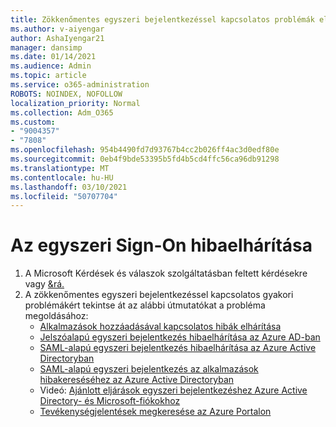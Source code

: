 ```yaml
---
title: Zökkenőmentes egyszeri bejelentkezéssel kapcsolatos problémák elhárítása
ms.author: v-aiyengar
author: AshaIyengar21
manager: dansimp
ms.date: 01/14/2021
ms.audience: Admin
ms.topic: article
ms.service: o365-administration
ROBOTS: NOINDEX, NOFOLLOW
localization_priority: Normal
ms.collection: Adm_O365
ms.custom:
- "9004357"
- "7808"
ms.openlocfilehash: 954b4490fd7d93767b4cc2b026ff4ac3d0edf80e
ms.sourcegitcommit: 0eb4f9bde53395b5fd4b5cd4ffc56ca96db91298
ms.translationtype: MT
ms.contentlocale: hu-HU
ms.lasthandoff: 03/10/2021
ms.locfileid: "50707704"
---
```

# <a name="troubleshooting-seamless-single-sign-on-issues"></a>Az egyszeri Sign-On hibaelhárítása

1. A Microsoft Kérdések és válaszok szolgáltatásban feltett kérdésekre vagy [&rá.](https://docs.microsoft.com/azure/active-directory/reports-monitoring/howto-find-activity-reports#troubleshoot-issues-with-activity-reports)
1. A zökkenőmentes egyszeri bejelentkezéssel kapcsolatos gyakori problémákért tekintse át az alábbi útmutatókat a probléma megoldásához:
    - [Alkalmazások hozzáadásával kapcsolatos hibák elhárítása](https://docs.microsoft.com/azure/active-directory/manage-apps/troubleshoot-adding-apps) 
    - [Jelszóalapú egyszeri bejelentkezés hibaelhárítása az Azure AD-ban](https://docs.microsoft.com/azure/active-directory/manage-apps/troubleshoot-password-based-sso) 
    - [SAML-alapú egyszeri bejelentkezés hibaelhárítása az Azure Active Directoryban](https://docs.microsoft.com/azure/active-directory/manage-apps/troubleshoot-saml-based-sso) 
    - [SAML-alapú egyszeri bejelentkezés az alkalmazások hibakereséséhez az Azure Active Directoryban](https://docs.microsoft.com/azure/active-directory/manage-apps/debug-saml-sso-issues) 
    - Videó: [Ajánlott eljárások egyszeri bejelentkezéshez Azure Active Directory- és Microsoft-fiókokhoz](https://azure.microsoft.com/resources/videos/ignite-2018-single-sign-on-best-practices-for-azure-active-directory-and-microsoft-accounts/) 
    - [Tevékenységjelentések megkeresése az Azure Portalon](https://docs.microsoft.com/azure/active-directory/reports-monitoring/howto-find-activity-reports#troubleshoot-issues-with-activity-reports)